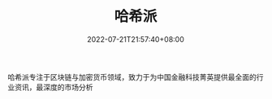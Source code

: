 ﻿---
weight: 
title: "哈希派"
description: "哈希派专注于区块链与加密货币领域，致力于为中国金融科技菁英提供最全面的行业资讯，最深度的市场分析"
date: 2022-07-21T21:57:40+08:00
lastmod: 2022-07-21T16:45:40+08:00
draft: false
authors: ["seven"]
featuredImage: "haxipai.jpg"
link: "http://mp.weixin.qq.com/profile?src=3&timestamp=1658307354&ver=1&signature=W2JjepeW4nzX6x09wf2pGsi2VgzlSoG59texa9Ukx21yKhcOGn7ttae60wWt-oHIc*o2TJk9NKCytIYNgqtU6g=="
tags: ["微信公众号","哈希派"]
categories: ["navigation"]
navigation: ["微信公众号"]
lightgallery: true
toc: true
pinned: false
recommend: false
recommend1: false
---
哈希派专注于区块链与加密货币领域，致力于为中国金融科技菁英提供最全面的行业资讯，最深度的市场分析
